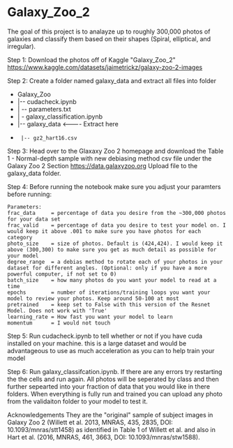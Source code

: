 # Galaxy_Zoo_2

The goal of this project is to analayze up to roughly 300,000 photos of galaxies and classify them based on their shapes (Spiral, elliptical, and irregular).

Step 1:
Download the photos off of Kaggle "Galaxy_Zoo_2"
https://www.kaggle.com/datasets/jaimetrickz/galaxy-zoo-2-images

Step 2: 
Create a folder named galaxy_data and extract all files into folder

- Galaxy_Zoo
-  |-- cudacheck.ipynb
-  | -- parameters.txt
-  |   - galaxy_classification.ipynb
-  |-- galaxy_data         <---- Extract here
-      |-- gz2_hart16.csv

Step 3:
Head over to the Glaxaxy Zoo 2 homepage and download the Table 1 - Normal-depth sample with new debiasing method csv file under the Galaxy Zoo 2 Section
https://data.galaxyzoo.org
Upload file to the galaxy_data folder.

Step 4:
Before running the notebook make sure you adjust your paramters before running:

    Parameters:
    frac_data     = percentage of data you desire from the ~300,000 photos for your data set
    frac_valid    = percentage of data you desire to test your model on. I would keep it above .001 to make sure you have photos for each category
    photo_size    = size of photos. Default is (424,424). I would keep it above (300,300) to make sure you get as much detail as possible for your model
    degree_range  = a debias method to rotate each of your photos in your dataset for different angles. (Optional: only if you have a more powerful computer, if not set to 0)
    batch_size    = how many photos do you want your model to read at a time
    epochs        = number of iterations/training loops you want your model to review your photos. Keep around 50-100 at most
    pretrained    = keep set to False with this version of the Resnet Model. Does not work with 'True'
    learning_rate = How fast you want your model to learn
    momentum      = I would not touch

Step 5:
Run cudacheck.ipynb to tell whether or not if you have cuda installed on your machine. this is a large dataset and would be advantageous to use as much acceleration as you can to help train your model

Step 6:
Run galaxy_classifcation.ipynb. If there are any errors try restarting the the cells and run again. All photos will be seperated by class and then further sepearted into your fraction of data that you would like in there folders. When everything is fully run and trained you can upload any photo from the validaiton folder to your model to test it.

Acknowledgements
They are the "original" sample of subject images in Galaxy Zoo 2 (Willett et al. 2013, MNRAS, 435, 2835, DOI: 10.1093/mnras/stt1458) as identified in Table 1 of Willett et al. and also in Hart et al. (2016, MNRAS, 461, 3663, DOI: 10.1093/mnras/stw1588).

